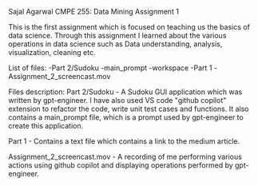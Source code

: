 Sajal Agarwal
CMPE 255: Data Mining
Assignment 1

This is the first assignment which is focused on teaching us the basics of data science. Through this assignment I learned about the various operations in data science such as Data understanding, analysis, visualization, cleaning etc.

List of files:
  -Part 2/Sudoku
    -main_prompt
    -workspace
  -Part 1
  -Assignment_2_screencast.mov

Files description:
Part 2/Sudoku - A Sudoku GUI application which was written by gpt-engineer. I have also used VS code "github copilot" extension to refactor the code, write unit test cases and functions. It also contains a main_prompt file, which is a prompt used by gpt-engineer to create this application.

Part 1 - Contains a text file which contains a link to the medium article.

Assignment_2_screencast.mov - A recording of me performing various actions using github copilot and displaying operations performed by gpt-engineer. 
